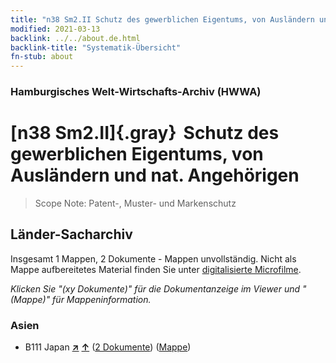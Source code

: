 ```yaml
---
title: "n38 Sm2.II Schutz des gewerblichen Eigentums, von Ausländern und nat. Angehörigen"
modified: 2021-03-13
backlink: ../../about.de.html
backlink-title: "Systematik-Übersicht"
fn-stub: about
---
```


### Hamburgisches Welt-Wirtschafts-Archiv (HWWA)

# [n38 Sm2.II]{.gray}&#8201; Schutz des gewerblichen Eigentums, von Ausländern und nat. Angehörigen&#160; 


> Scope Note: Patent-, Muster- und Markenschutz






## Länder-Sacharchiv




Insgesamt 1 Mappen, 2 Dokumente - Mappen unvollständig.
Nicht als Mappe aufbereitetes Material finden Sie unter [digitalisierte Microfilme](/film/h1_sh.de.html).

_Klicken Sie "(xy Dokumente)" für die Dokumentanzeige im Viewer und "(Mappe)" für Mappeninformation._




### Asien

- B111 Japan [**&nearr;**](../../../geo/i/141272/about.de.html "Japan (alle Mappen)") [**&uarr;**](../../../geo/about.de.html#B111 "Ländersystematik") (<a href="https://pm20.zbw.eu/iiifview/folder/sh/141272,145760" title="über: Japan : Schutz des gewerblichen Eigentums, von Ausländern und nat. Angehörigen" target="_blank">2 Dokumente</a>) ([Mappe](../../../../folder/sh/1412xx/141272/1457xx/145760/about.de.html))








